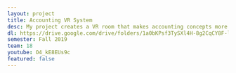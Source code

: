 ```yaml
---
layout: project
title: Accounting VR System
desc: My project creates a VR room that makes accounting concepts more vivid and interactive by pop up quizzes and visualizing costs of ice cream assembly line
dl: https://drive.google.com/drive/folders/1a0bKPsf3TySXl4H-8g2CqCY8F-lEFJS6?usp=sharing
semester: Fall 2019
team: 18
youtube: O4_kE8EUs9c
featured: false
---
```

